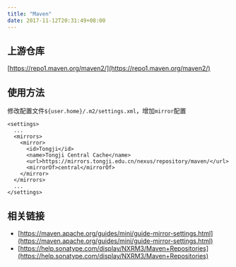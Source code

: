 ```yaml
---
title: "Maven"
date: 2017-11-12T20:31:49+08:00
---
```


## 上游仓库

[https://repo1.maven.org/maven2/](https://repo1.maven.org/maven2/)

## 使用方法

修改配置文件`${user.home}/.m2/settings.xml`，增加`mirror`配置

```
<settings>
  ...
  <mirrors>
    <mirror>
      <id>Tongji</id>
      <name>Tongji Central Cache</name>
      <url>https://mirrors.tongji.edu.cn/nexus/repository/maven/</url>
      <mirrorOf>central</mirrorOf>
    </mirror>
  </mirrors>
  ...
</settings>
```

## 相关链接

- [https://maven.apache.org/guides/mini/guide-mirror-settings.html](https://maven.apache.org/guides/mini/guide-mirror-settings.html)
- [https://help.sonatype.com/display/NXRM3/Maven+Repositories](https://help.sonatype.com/display/NXRM3/Maven+Repositories)
